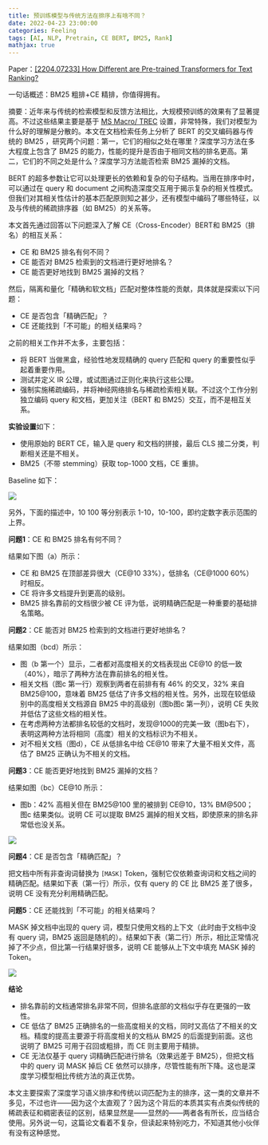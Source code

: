 ```yaml
---
title: 预训练模型与传统方法在排序上有啥不同？
date: 2022-04-23 23:00:00
categories: Feeling
tags: [AI, NLP, Pretrain, CE BERT, BM25, Rank]
mathjax: true
---
```


Paper：[[2204.07233] How Different are Pre-trained Transformers for Text Ranking?](https://arxiv.org/abs/2204.07233)

一句话概述：BM25 粗排+CE 精排，你值得拥有。

摘要：近年来与传统的检索模型和反馈方法相比，大规模预训练的效果有了显著提高。不过这些结果主要是基于 [MS Macro/ TREC](https://github.com/microsoft/MSMARCO-Passage-Ranking) 设置，非常特殊，我们对模型为什么好的理解是分散的。本文在文档检索任务上分析了 BERT 的交叉编码器与传统的 BM25 ，研究两个问题：第一，它们的相似之处在哪里？深度学习方法在多大程度上包含了 BM25 的能力，性能的提升是否由于相同文档的排名更高。第二，它们的不同之处是什么？深度学习方法能否检索 BM25 漏掉的文档。

<!--more-->

BERT 的超多参数让它可以处理更长的依赖和复杂的句子结构。当用在排序中时，可以通过在 query 和 document 之间构造深度交互用于揭示复杂的相关性模式。但我们对其相关性估计的基本匹配原则知之甚少，还有模型中编码了哪些特征，以及与传统的稀疏排序器（如 BM25）的关系等。

本文首先通过回答以下问题深入了解 CE（Cross-Encoder）BERT和 BM25（排名）的相互关系：

- CE 和 BM25 排名有何不同？
- CE 能否对 BM25 检索到的文档进行更好地排名？
- CE 能否更好地找到 BM25 漏掉的文档？

然后，隔离和量化「精确和软文档」匹配对整体性能的贡献，具体就是探索以下问题：

- CE 是否包含「精确匹配」？
- CE 还能找到「不可能」的相关结果吗？

之前的相关工作并不太多，主要包括：

- 将 BERT 当做黑盒，经验性地发现精确的 query 匹配和 query 的重要性似乎起着重要作用。
- 测试并定义 IR 公理，或试图通过正则化来执行这些公理。
- 强制实施稀疏编码，并将神经网络排名与稀疏检索相关联。不过这个工作分别独立编码 query 和文档，更加关注（BERT 和 BM25）交互，而不是相互关系。

**实验设置**如下：

- 使用原始的 BERT CE，输入是 query 和文档的拼接，最后 CLS 接二分类，判断相关还是不相关。
- BM25（不带 stemming）获取 top-1000 文档，CE 重排。

Baseline 如下：

![](https://qnimg.lovevivian.cn/paper-pretrained-for-rank.jpg)

另外，下面的描述中，10 100 等分别表示 1-10，10-100，即约定数字表示范围的上界。

**问题1**：CE 和 BM25 排名有何不同？

结果如下图（a）所示：

- CE 和 BM25 在顶部差异很大（CE@10 33%），低排名（CE@1000 60%）时相反。
- CE 将许多文档提升到更高的级别。
- BM25 排名靠前的文档很少被 CE 评为低，说明精确匹配是一种重要的基础排名策略。

**问题2**：CE 能否对 BM25 检索到的文档进行更好地排名？

结果如图（bcd）所示：

- 图（b 第一个）显示，二者都对高度相关的文档表现出 CE@10 的低一致（40%），暗示了两种方法在靠前排名的相关性。
- 相关文档（图c 第一行）观察到两者在前排有有 46% 的交叉，32% 来自 BM25@100，意味着 BM25 低估了许多文档的相关性。另外，出现在较低级别中的高度相关文档源自 BM25 中的高级别（图b图c 第一列），说明 CE 失败并低估了这些文档的相关性。
- 在考虑两种方法都排名较低的文档时，发现@1000的完美一致（图b右下），表明这两种方法将相同（高度）相关的文档标识为不相关。
- 对不相关文档（图d），CE 从低排名中给 CE@10 带来了大量不相关文件，高估了 BM25 正确认为不相关的文档。

**问题3**：CE 能否更好地找到 BM25 漏掉的文档？

结果如图（bc）CE@10 所示：

- 图b：42% 高相关但在 BM25@100 里的被排到 CE@10，13% BM@500；图c 结果类似。说明 CE 可以提取 BM25 漏掉的相关文档，即使原来的排名非常低也没关系。

![](https://qnimg.lovevivian.cn/paper-pretrained-for-rank-2.jpg)

**问题4**：CE 是否包含「精确匹配」？

把文档中所有非查询词替换为 `[MASK]` Token，强制它仅依赖查询词和文档之间的精确匹配。结果如下表（第一行）所示，仅有 query 的 CE 比 BM25 差了很多，说明 CE 没有充分利用精确匹配。

**问题5**：CE 还能找到「不可能」的相关结果吗？

MASK 掉文档中出现的 query 词，模型只使用文档的上下文（此时由于文档中没有 query 词，BM25 返回是随机的）。结果如下表（第二行）所示，相比正常情况掉了不少点，但比第一行结果好很多，说明 CE 能够从上下文中填充 MASK 掉的 Token。

![](https://qnimg.lovevivian.cn/paper-pretrained-for-rank-3.jpg)

**结论**

- 排名靠前的文档通常排名非常不同，但排名底部的文档似乎存在更强的一致性。
- CE 低估了 BM25 正确排名的一些高度相关的文档，同时又高估了不相关的文档。精度的提高主要源于将高度相关的文档从 BM25 的后面提到前面。这也说明了 BM25 可用于召回或粗排，而 CE 则主要用于精排。
- CE 无法仅基于 query 词精确匹配进行排名（效果远差于 BM25），但把文档中的 query 词 MASK 掉后 CE 依然可以排序，尽管性能有所下降。这也是深度学习模型相比传统方法的真正优势。

本文主要探索了深度学习语义排序和传统以词匹配为主的排序，这一类的文章并不多见，不过也许——因为这个太直观了？因为这个背后的本质其实有点类似传统的稀疏表征和稠密表征的区别，结果显然是——显然的——两者各有所长，应当结合使用。另外说一句，这篇论文看着不复杂，但读起来特别吃力，不知道其他小伙伴有没有这种感觉。
